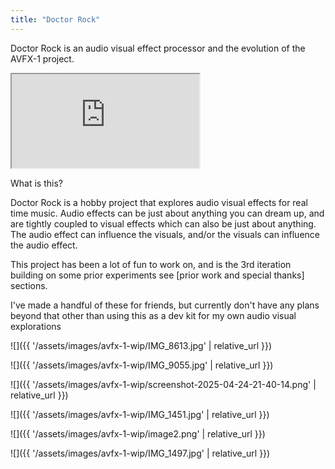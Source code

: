 ```yaml
---
title: "Doctor Rock"
---
```


Doctor Rock is an audio visual effect processor and the evolution of the AVFX-1 project.

<div class="experience-video">
  <iframe
    src="https://www.youtube.com/embed/DUmbHycygms"
    title="Doctor Rock demo"
    allow="autoplay; fullscreen; picture-in-picture"
    allowfullscreen
    loading="lazy"
  ></iframe>
</div>

What is this?

Doctor Rock is a hobby project that explores audio visual effects for real time music. Audio effects can be just about anything you can dream up, and are tightly coupled to visual effects which can also be just about anything. The audio effect can influence the visuals, and/or the visuals can influence the audio effect.

This project has been a lot of fun to work on, and is the 3rd iteration building on some prior experiments see [prior work and special thanks] sections.

I've made a handful of these for friends, but currently don't have any plans beyond that other than using this as a dev kit for my own audio visual explorations

![]({{ '/assets/images/avfx-1-wip/IMG_8613.jpg' | relative_url }})

![]({{ '/assets/images/avfx-1-wip/IMG_9055.jpg' | relative_url }})

![]({{ '/assets/images/avfx-1-wip/screenshot-2025-04-24-21-40-14.png' | relative_url }})

![]({{ '/assets/images/avfx-1-wip/IMG_1451.jpg' | relative_url }})

![]({{ '/assets/images/avfx-1-wip/image2.png' | relative_url }})

![]({{ '/assets/images/avfx-1-wip/IMG_1497.jpg' | relative_url }})
